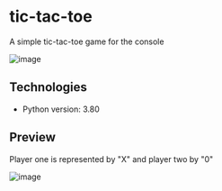 # tic-tac-toe
A simple tic-tac-toe game for the console

![image](https://user-images.githubusercontent.com/96004796/156298972-118d6e3d-a38f-4abd-8caa-108b89de969c.png)

## Technologies
* Python version: 3.80

## Preview

Player one is represented by "X" and player two by "0"

![image](https://user-images.githubusercontent.com/96004796/156299034-5fcba1c8-3087-40d1-91ad-cfd257eed29e.png)
